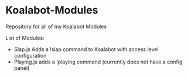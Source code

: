 # Koalabot-Modules
Repository for all of my Koalabot Modules

List of Modules:
- Slap.js
    Adds a !slap command to Koalabot with access level configuration
- Playing.js
    adds a !playing command (currently does not have a config panel)

